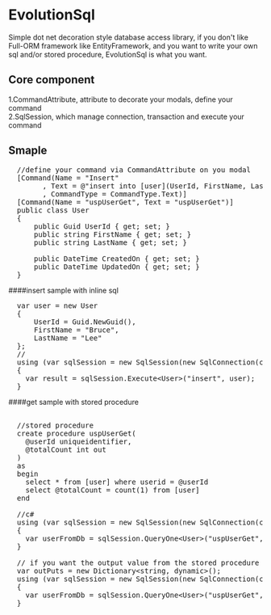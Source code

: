 # EvolutionSql
Simple dot net decoration style database access library, if you don't like Full-ORM framework like EntityFramework, and you want to write your own sql and/or stored procedure, EvolutionSql is what you want.

## Core component
1.CommandAttribute, attribute to decorate your modals, define your command <br/>
2.SqlSession, which manage connection, transaction and execute your command

## Smaple
<pre>
  //define your command via CommandAttribute on you modal
  [Command(Name = "Insert"
        , Text = @"insert into [user](UserId, FirstName, LastName) values(@UserId, @FirstName, @LastName);"
        , CommandType = CommandType.Text)]
  [Command(Name = "uspUserGet", Text = "uspUserGet")]
  public class User
  {
      public Guid UserId { get; set; }
      public string FirstName { get; set; }
      public string LastName { get; set; }

      public DateTime CreatedOn { get; set; }
      public DateTime UpdatedOn { get; set; }
  }
</pre>

####insert sample with inline sql
<pre>
  var user = new User
  {
      UserId = Guid.NewGuid(),
      FirstName = "Bruce",
      LastName = "Lee"
  };
  //
  using (var sqlSession = new SqlSession(new SqlConnection(connectionStr)))
  {
    var result = sqlSession.Execute&lt;User&gt;("insert", user);
  }
</pre>

####get sample with stored procedure
<pre>    
  //stored procedure
  create procedure uspUserGet(
    @userId uniqueidentifier,
    @totalCount int out
  )
  as
  begin
    select * from [user] where userid = @userId
    select @totalCount = count(1) from [user]
  end
  
  //c#
  using (var sqlSession = new SqlSession(new SqlConnection(connectionStr)))
  {
    var userFromDb = sqlSession.QueryOne&lt;User&gt;("uspUserGet", new { UserId = userId });
  }
  
  // if you want the output value from the stored procedure
  var outPuts = new Dictionary&lt;string, dynamic&gt;();
  using (var sqlSession = new SqlSession(new SqlConnection(connectionStr)))
  {
    var userFromDb = sqlSession.QueryOne&lt;User&gt;("uspUserGet", new { UserId = userId }, out outPuts);
  }
</pre>
